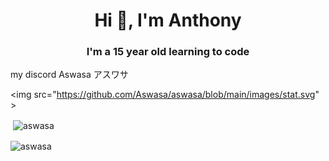 <h1 align="center">Hi 👋, I'm Anthony</h1>
<h3 align="center">I'm a 15 year old learning to code</h3>
my discord Aswasa アスワサ

<img src="https://github.com/Aswasa/aswasa/blob/main/images/stat.svg" \>






<p>&nbsp;<img align="center" src="https://github-readme-stats.vercel.app/api?username=aswasa&show_icons=true&theme=dark&locale=en" alt="aswasa" /></p>

<p><img align="center" src="https://github-readme-streak-stats.herokuapp.com/?user=aswasa&theme=dark" alt="aswasa" /></p>


